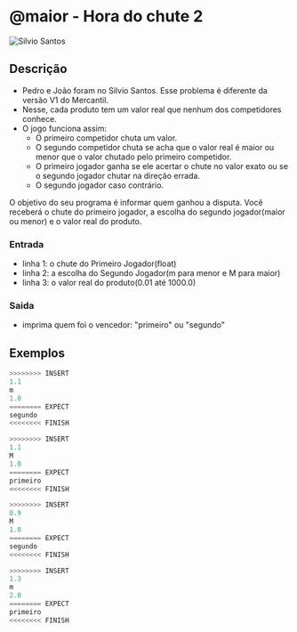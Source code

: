 # @maior - Hora do chute 2

![Silvio Santos](https://raw.githubusercontent.com/qxcodefup/arcade/master/base/maior/cover.jpg)

## Descrição

- Pedro e João foram no Silvio Santos. Esse problema é diferente da versão V1 do Mercantil.
- Nesse, cada produto tem um valor real que nenhum dos competidores conhece.
- O jogo funciona assim:
  - O primeiro competidor chuta um valor.
  - O segundo competidor chuta se acha que o valor real é maior ou menor que o valor chutado pelo primeiro competidor.
  - O primeiro jogador ganha se ele acertar o chute no valor exato ou se o segundo jogador chutar na direção errada.
  - O segundo jogador caso contrário.

O objetivo do seu programa é informar quem ganhou a disputa. Você receberá o chute do primeiro jogador, a escolha do segundo jogador(maior ou menor) e o valor real do produto.

### Entrada

- linha 1: o chute do Primeiro Jogador(float)
- linha 2: a escolha do Segundo Jogador(m para menor e M para maior)
- linha 3: o valor real do produto(0.01 até 1000.0)

### Saida

- imprima quem foi o vencedor: "primeiro" ou "segundo"

## Exemplos

``` py
>>>>>>>> INSERT
1.1
m
1.0
======== EXPECT
segundo
<<<<<<<< FINISH
```

```py
>>>>>>>> INSERT
1.1
M
1.0
======== EXPECT
primeiro
<<<<<<<< FINISH
```

```py
>>>>>>>> INSERT
0.9
M
1.0
======== EXPECT
segundo
<<<<<<<< FINISH
```

```py
>>>>>>>> INSERT
1.3
m
2.0
======== EXPECT
primeiro
<<<<<<<< FINISH
```
